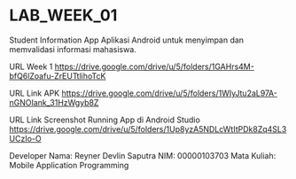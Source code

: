 # LAB_WEEK_01

Student Information App
Aplikasi Android untuk menyimpan dan memvalidasi informasi mahasiswa.

URL Week 1
https://drive.google.com/drive/u/5/folders/1GAHrs4M-bfQ6lZoafu-ZrEUTtlihoTcK

URL Link APK
https://drive.google.com/drive/u/5/folders/1WIyJtu2aL97A-nGNOIank_31HzWgyb8Z

URL Link Screenshot Running App di Android Studio
https://drive.google.com/drive/u/5/folders/1Up8yzA5NDLcWtItPDk8Zq4SL3UCzIo-O

Developer
Nama: Reyner Devlin Saputra
NIM: 00000103703
Mata Kuliah: Mobile Application Programming

